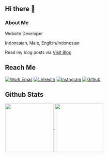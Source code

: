 <!-- ### Hi there, I'm Walid 👋

[![Walidsj's GitHub stats](https://github-readme-stats.vercel.app/api?username=walidsj)](https://github.com/walidsj)
[![trophy](https://github-profile-trophy.vercel.app/?username=walidsj)](https://github.com/walidsj) -->

## Hi there 👋

### About Me
Website Developer

Indonesian, Male, English/Indonesian

Read my blog posts via [Visit Blog](https://walid.id/blog)

## Reach Me

[![Work Email](https://img.shields.io/badge/mail-WORK-white?style=for-the-badge&logo=mail)](mailto:mohwalid.jaeger@gmail.com)
[![LinkedIn](https://img.shields.io/badge/linkedin-MOHWALIDAS-blue?style=for-the-badge&logo=linkedin)](https://www.linkedin.com/in/mohwalidas)
[![Instagram](https://img.shields.io/badge/instagram-MOHWALIDAS-pink?style=for-the-badge&logo=instagram)](https://www.instagram.com/mohwalidas)
[![Github](https://img.shields.io/badge/Github-WALIDSJ-gold?style=for-the-badge&logo=github)](https://github.com/walidsj)
<!-- [![Twitter](https://img.shields.io/badge/twitter-DHARNARH-blue?style=for-the-badge&logo=twitter)](https://twitter.com/walidsj) -->
<!-- [![Telegram](https://img.shields.io/badge/telegram-WALIDSJ-blue?style=for-the-badge&logo=telegram)](https://t.me/walidsj) -->

## Github Stats

<a href="https://walid.id" target="_blank" rel="noopener">
  <img height="160" align="center" src="https://github-readme-stats.vercel.app/api?username=walidsj&show_icons=true" />
</a>
<a href="https://walid.id" target="_blank" rel="noopener">
  <img height="160" align="center" src="https://github-readme-stats.vercel.app/api/top-langs/?username=walidsj&layout=compact" />
</a>

<!--
**walidsj/walidsj** is a ✨ _special_ ✨ repository because its `README.md` (this file) appears on your GitHub profile.

Here are some ideas to get you started:

- 🔭 I’m currently working on ...
- 🌱 I’m currently learning ...
- 👯 I’m looking to collaborate on ...
- 🤔 I’m looking for help with ...
- 💬 Ask me about ...
- 📫 How to reach me: ...
- 😄 Pronouns: ...
- ⚡ Fun fact: ...
-->
